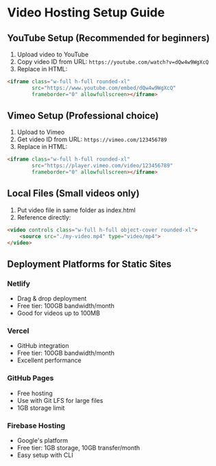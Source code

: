 # Video Hosting Setup Guide

## YouTube Setup (Recommended for beginners)

1. Upload video to YouTube
2. Copy video ID from URL: `https://youtube.com/watch?v=dQw4w9WgXcQ`
3. Replace in HTML:
```html
<iframe class="w-full h-full rounded-xl" 
        src="https://www.youtube.com/embed/dQw4w9WgXcQ" 
        frameborder="0" allowfullscreen></iframe>
```

## Vimeo Setup (Professional choice)

1. Upload to Vimeo
2. Get video ID from URL: `https://vimeo.com/123456789`
3. Replace in HTML:
```html
<iframe class="w-full h-full rounded-xl" 
        src="https://player.vimeo.com/video/123456789" 
        frameborder="0" allowfullscreen></iframe>
```

## Local Files (Small videos only)

1. Put video file in same folder as index.html
2. Reference directly:
```html
<video controls class="w-full h-full object-cover rounded-xl">
    <source src="./my-video.mp4" type="video/mp4">
</video>
```

## Deployment Platforms for Static Sites

### Netlify
- Drag & drop deployment
- Free tier: 100GB bandwidth/month
- Good for videos up to 100MB

### Vercel  
- GitHub integration
- Free tier: 100GB bandwidth/month
- Excellent performance

### GitHub Pages
- Free hosting
- Use with Git LFS for large files
- 1GB storage limit

### Firebase Hosting
- Google's platform
- Free tier: 1GB storage, 10GB transfer/month
- Easy setup with CLI 